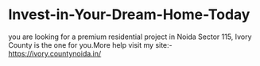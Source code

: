 # Invest-in-Your-Dream-Home-Today
you are looking for a premium residential project in Noida Sector 115, Ivory County is the one for you.More help visit my site:- https://ivory.countynoida.in/
